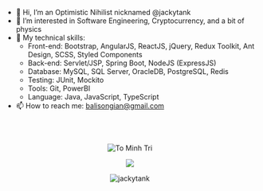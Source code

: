 - 👋 Hi, I’m an Optimistic Nihilist nicknamed @jackytank
- 👀 I’m interested in Software Engineering, Cryptocurrency, and a bit of physics
- 🤹 My technical skills:
    - Front-end: Bootstrap, AngularJS, ReactJS,
    jQuery, Redux Toolkit, Ant Design, SCSS,
    Styled Components
    - Back-end: Servlet/JSP, Spring Boot, NodeJS
    (ExpressJS)
    - Database: MySQL, SQL Server, OracleDB,
    PostgreSQL, Redis
    - Testing: JUnit, Mockito
    - Tools: Git, PowerBI
    - Language: Java, JavaScript, TypeScript
- 📫 How to reach me:
  [balisongian@gmail.com](mailto:balisongian@gmail.com)
  
 <br>
 <br>
  
 <p align="center">
  <img  src="https://github-readme-streak-stats.herokuapp.com/?user=jackytank&theme=white" alt="To Minh Tri" />
 </p>
 <p align="center">
  <img  src="https://github-readme-stats.vercel.app/api/top-langs/?username=jackytank&layout=compact&theme=white" /> 
 </p>
 <p align="center">
  <img src="https://komarev.com/ghpvc/?username=jackytank&label=Profile%20views&color=0e75b6&style=flat" alt="jackytank" /> 
 </p>
